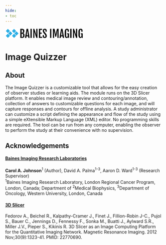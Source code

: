 ```yaml
---
hide:
- toc
---
```

<!-- let javascript handle toc on left sidebar -->


![Baines logo](..\assets\bainesimaginglogo-small.png)

# Image Quizzer

## About

The Image Quizzer is a customizable tool that allows for the easy creation of observer studies or learning aids.
The module runs on the 3D Slicer platform. It enables medical image review and contouring/annotation, collection of answers to customizable questions for each image, and will capture responses and contours for offline analysis.
A study administrator can customize a script defining the appearance and flow of the study using a simple eXtensible Markup Language (XML) editor. No programming skills are required.
The tool can be run from any computer, enabling the observer to perform the study at their convenience with no supervision.    


## Acknowledgements



#### [Baines Imaging Research Laboratories](https://bainesimaging.com)

**Carol A. Johnson**<sup>1</sup> (Author), David A. Palma<sup>1-3</sup>, Aaron D. Ward<sup>1-3</sup> (Research Supervisor)  
<sup>1</sup>Baines Imaging Research Laboratory, London Regional Cancer Program, London, Canada; Department of <sup>2</sup>Medical Biophysics, <sup>3</sup>Department of Oncology, Western University, London, Canada







#### [3D Slicer](https://slicer.org)

Fedorov A., Beichel R., Kalpathy-Cramer J., Finet J., Fillion-Robin J-C., Pujol S., Bauer C., Jennings D., Fennessy F., Sonka M., Buatti J., Aylward S.R., Miller J.V., Pieper S., Kikinis R. 3D Slicer as an Image Computing Platform for the Quantitative Imaging Network. Magnetic Resonance Imaging. 2012 Nov;30(9):1323-41. PMID: 22770690.  

<!--
saving for copy/paste tree symbols
.
├─ docs/
│  └─ stylesheets/
│     └─ extra.css
└─ mkdocs.yml
-->